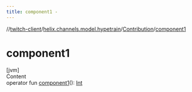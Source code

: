 ```yaml
---
title: component1 -
---
```

//[twitch-client](../../index.md)/[helix.channels.model.hypetrain](../index.md)/[Contribution](index.md)/[component1](component1.md)



# component1  
[jvm]  
Content  
operator fun [component1](component1.md)(): [Int](https://kotlinlang.org/api/latest/jvm/stdlib/kotlin/-int/index.html)  



